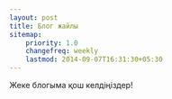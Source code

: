 ```yaml
---
layout: post
title: Блог жайлы
sitemap:
    priority: 1.0
    changefreq: weekly
    lastmod: 2014-09-07T16:31:30+05:30
---
```


Жеке блогыма қош келдіңіздер!
